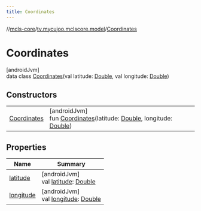 ```yaml
---
title: Coordinates
---
```

//[mcls-core](../../../index.html)/[tv.mycujoo.mclscore.model](../index.html)/[Coordinates](index.html)



# Coordinates



[androidJvm]\
data class [Coordinates](index.html)(val latitude: [Double](https://kotlinlang.org/api/latest/jvm/stdlib/kotlin/-double/index.html), val longitude: [Double](https://kotlinlang.org/api/latest/jvm/stdlib/kotlin/-double/index.html))



## Constructors


| | |
|---|---|
| [Coordinates](-coordinates.html) | [androidJvm]<br>fun [Coordinates](-coordinates.html)(latitude: [Double](https://kotlinlang.org/api/latest/jvm/stdlib/kotlin/-double/index.html), longitude: [Double](https://kotlinlang.org/api/latest/jvm/stdlib/kotlin/-double/index.html)) |


## Properties


| Name | Summary |
|---|---|
| [latitude](latitude.html) | [androidJvm]<br>val [latitude](latitude.html): [Double](https://kotlinlang.org/api/latest/jvm/stdlib/kotlin/-double/index.html) |
| [longitude](longitude.html) | [androidJvm]<br>val [longitude](longitude.html): [Double](https://kotlinlang.org/api/latest/jvm/stdlib/kotlin/-double/index.html) |

